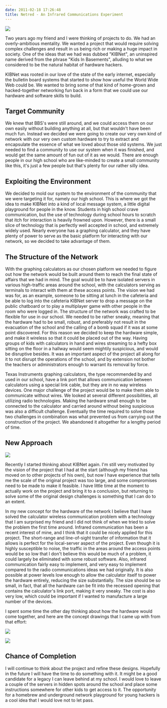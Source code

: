 ```yaml
---
date: 2011-02-18 17:26:48
title: Netred - An Infrared Communications Experiment
---
```


[![](http://www.hackniac.com/blog/wp-content/uploads/2011/02/kibnet-e1298050576855.jpg)](http://www.hackniac.com/blog/wp-content/uploads/2011/02/kibnet-e1298050576855.jpg)

Two years ago my friend and I were thinking of projects to do. We had an overly-ambitious mentality. We wanted a project that would require solving complex challenges and result in us being rich or making a huge impact in society. One of the ideas that we had was dubbed "KIBNet", an uninspired name derived from the phrase "Kids In Basements", alluding to what we considered to be the natural habitat of hardware hackers.

<!--more-->

KIBNet was rooted in our love of the state of the early internet, especially the bulletin board systems that started to show how useful the World Wide Web could be. We wanted to bring some of that kind of home-grown and hacked-together networking fun back in a form that we could use our hardware and software skills to build.


Target Community
----------------

We knew that BBS's were still around, and we could access them on our own easily without building anything at all, but that wouldn't have been much fun. Instead we decided we were going to create our very own kind of network with our very own custom hardware to try to extract and encapsulate the essence of what we loved about those old systems. We just needed to find a community to use our system when it was finished, and would get the same amount of fun out of it as we would. There are enough people in our high school who are like-minded to create a small community like this, it's just a few people but that's plenty for our rather silly idea.


Exploiting the Environment
--------------------------

We decided to mold our system to the environment of the community that we were targeting it for, namely our high school. This is where we got the idea to make KIBNet into a kind of local message system, a little digital playground for people in the know. Students in high school crave communication, but the use of technology during school hours to scratch that itch for interaction is heavily frowned upon. However, there is a small slice of technology that is perfectly well accepted in school, and extremely widely used. Nearly everyone has a graphing calculator, and they have plenty of power to serve as the basic platform for interacting with our network, so we decided to take advantage of them.


The Structure of the Network
----------------------------

With the graphing calculators as our chosen platform we needed to figure out how the network would be built around them to reach the final state of affairs that we had in mind. The goal would be to have isolated servers in various high-traffic areas around the school, with the calculators serving as terminals to interact with them at these access points. The vision we had was for, as an example, someone to be sitting at lunch in the cafeteria and be able to log into the cafeteria KIBNet server to drop a message on the public chatboard or to play a multiplayer game with other people in the room who were logged in. The structure of the network was crafted to be flexible for use in our school. We needed to be rather sneaky, meaning that the hardware had to be small, robust, and preferably not result in the evacuation of the school and the calling of a bomb squad if it was at some point discovered. For this reason we decided to keep the hardware simple, and make it wireless so that it could be placed out of the way. Having groups of kids with calculators in hand and wires streaming to a hefty box sitting on the floor in a hallway would seem mightily suspicious, and would be disruptive besides. It was an important aspect of the project all along for it to not disrupt the operations of the school, and by extension not bother the teachers or administrators enough to warrant its removal by force.

Texas Instruments graphing calculators, the type recommended by and used in our school, have a link port that allows communication between calculators using a special link cable, but they are in no way wireless devices. One major challenge of the project would be to make them able to communicate without wires. We looked at several different possibilities, all utilizing radio technologies. Making the hardware small enough to be connected to the calculator and carried around without being suspicious was also a difficult challenge. Eventually the time required to solve those two challenges in combination was what prevented us from carrying out the construction of the project. We abandoned it altogether for a lengthy period of time.


New Approach
------------

[![](http://www.hackniac.com/blog/wp-content/uploads/2011/02/calc_concept.bmp)](http://www.hackniac.com/blog/wp-content/uploads/2011/02/calc_concept.bmp)

Recently I started thinking about KIBNet again. I'm still very motivated by the vision of the project that I had at the start (although my friend has moved on to other projects of his own), but now I have experience that tells me the scale of the original project was too large, and some compromises need to be made to make it feasible. I have little time at the moment to actually work on the project and bring it to a conclusion, but returning to solve some of the original design challenges is something that I can do to an extent.

In my new concept for the hardware of the network I believe that I have solved the calculator wireless communication problem with a technology that I am surprised my friend and I did not think of when we tried to solve the problem the first time around. Infrared communication has been a recent interest of mine, and I think that it could be nicely applied for this project. The short-range and line-of-sight transfer of information that it allows is perfect for the local-server aspect of the project. Even though it is highly susceptible to noise, the traffic in the areas around the access points would be so low that I don't believe this would be much of a problem, it could largely be eliminated with some robust software. Also, infrared communication fairly easy to implement, and very easy to implement compared to the radio communications ideas we had originally. It is also possible at power levels low enough to allow the calculator itself to power the hardware entirely, reducing the size substantially. The size should be so small, in fact, that all the hardware can be fit into the recessed opening that contains the calculator's link port, making it very sneaky. The cost is also very low, which could be important if I wanted to manufacture a large number of the devices.

I spent some time the other day thinking about how the hardware would come together, and here are the concept drawings that I came up with from that effort:

[![](http://www.hackniac.com/blog/wp-content/uploads/2011/02/plug_design.jpg)](http://www.hackniac.com/blog/wp-content/uploads/2011/02/plug_design.jpg)

[![](http://www.hackniac.com/blog/wp-content/uploads/2011/02/server_design.bmp)](http://www.hackniac.com/blog/wp-content/uploads/2011/02/server_design.bmp)

Chance of Completion
--------------------

I will continue to think about the project and refine these designs. Hopefully in the future I will have the time to do something with it. It might be a good candidate for a legacy I can leave behind at my school. I would love to leave a couple of the servers in hidden spots around the school and place some instructions somewhere for other kids to get access to it. The opportunity for a homebrew and underground network playground for young hackers is a cool idea that I would love not to let pass.
